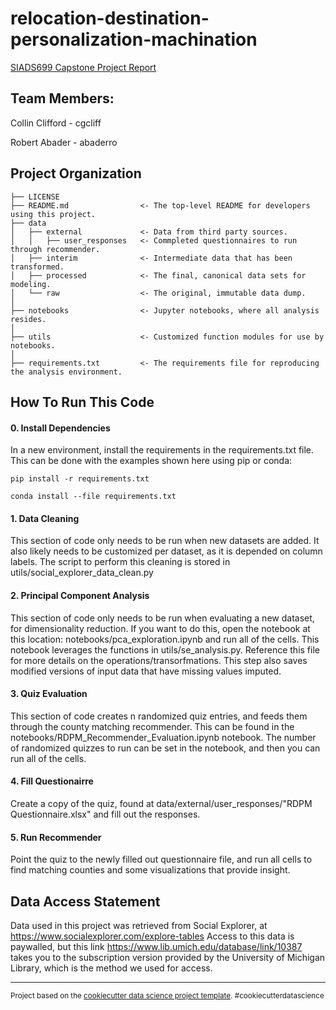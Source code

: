 relocation-destination-personalization-machination
==============================

[SIADS699 Capstone Project Report](https://docs.google.com/document/d/1FIWErmp5vROyqxZ-FWEhxqRoRkev7X2j9UK_XVgYvN8)

Team Members:
------------
Collin Clifford - cgcliff

Robert Abader - abaderro

Project Organization
------------

    ├── LICENSE
    ├── README.md                <- The top-level README for developers using this project.
    ├── data
    │   ├── external             <- Data from third party sources.
    │   │   ├── user_responses   <- Commpleted questionnaires to run through recommender.
    │   ├── interim              <- Intermediate data that has been transformed.
    │   ├── processed            <- The final, canonical data sets for modeling.
    │   └── raw                  <- The original, immutable data dump.
    │
    ├── notebooks                <- Jupyter notebooks, where all analysis resides.
    │
    ├── utils                    <- Customized function modules for use by notebooks. 
    │
    ├── requirements.txt         <- The requirements file for reproducing the analysis environment.


How To Run This Code
------------
#### 0. Install Dependencies
In a new environment, install the requirements in the requirements.txt file. This can be done with the examples shown here using pip or conda:

    pip install -r requirements.txt

    conda install --file requirements.txt

#### 1. Data Cleaning
This section of code only needs to be run when new datasets are added. It also likely needs to be customized per dataset, as it is depended on column labels. The script to perform this cleaning is stored in utils/social_explorer_data_clean.py

#### 2. Principal Component Analysis
This section of code only needs to be run when evaluating a new dataset, for dimensionality reduction. If you want to do this, open the notebook at this location: notebooks/pca_exploration.ipynb and run all of the cells. This notebook leverages the functions in utils/se_analysis.py. Reference this file for more details on the operations/transorfmations. This step also saves modified versions of input data that have missing values imputed.

#### 3. Quiz Evaluation
This section of code creates n randomized quiz entries, and feeds them through the county matching recommender. This can be found in the notebooks/RDPM_Recommender_Evaluation.ipynb notebook. The number of randomized quizzes to run can be set in the notebook, and then you can run all of the cells.

#### 4. Fill Questionairre
Create a copy of the quiz, found at data/external/user_responses/"RDPM Questionnaire.xlsx" and fill out the responses.

#### 5. Run Recommender
Point the quiz to the newly filled out questionnaire file, and run all cells to find matching counties and some visualizations that provide insight.


Data Access Statement
------------
Data used in this project was retrieved from Social Explorer, at https://www.socialexplorer.com/explore-tables
Access to this data is paywalled, but this link https://www.lib.umich.edu/database/link/10387 takes you to the subscription version provided by the University of Michigan Library, which is the method we used for access.

--------

<p><small>Project based on the <a target="_blank" href="https://drivendata.github.io/cookiecutter-data-science/">cookiecutter data science project template</a>. #cookiecutterdatascience</small></p>
